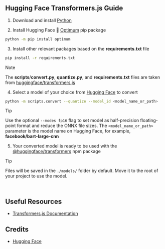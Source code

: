 ## Hugging Face Transformers.js Guide

1. Download and install [Python](https://www.python.org/downloads/)

2. Install Hugging Face 🤗 [Optimum](https://github.com/huggingface/optimum) pip package
```sh
python -m pip install optimum
```

3. Install other relevant packages based on the **requirements.txt** file
```sh
pip install -r requirements.txt
```
> [!NOTE]
> The **scripts**/**convert.py**, **quantize.py**, and **requirements.txt** files are taken from [huggingface/transformers.js](https://github.com/huggingface/transformers.js/tree/main/scripts)

4. Select a model of your choice from [Hugging Face](https://huggingface.co/models) to convert
```sh
python -m scripts.convert --quantize --model_id <model_name_or_path>
```
> [!TIP]
> Use the optional `--modes fp16` flag to set model as half-precision floating-point format and reduce the ONNX file sizes. The `<model_name_or_path>` parameter is the model name on Hugging Face, for example, **facebook/bart-large-cnn**

5. Your converted model is ready to be used with the [@huggingface/transformers](https://www.npmjs.com/package/@huggingface/transformers) npm package
> [!TIP]
> Files will be saved in the `./models/` folder by default. Move it to the root of your project to use the model.
<br/>

## Useful Resources
- [Transformers.js Documentation](https://huggingface.co/docs/transformers.js/en/index)

## Credits
- [Hugging Face](https://github.com/huggingface)
